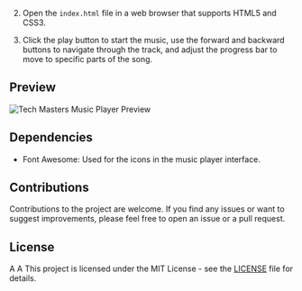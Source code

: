 
2. Open the `index.html` file in a web browser that supports HTML5 and CSS3.

3. Click the play button to start the music, use the forward and backward buttons to navigate through the track, and adjust the progress bar to move to specific parts of the song.

## Preview

![Tech Masters Music Player Preview](preview.png)

## Dependencies

- Font Awesome: Used for the icons in the music player interface.

## Contributions

Contributions to the project are welcome. If you find any issues or want to suggest improvements, please feel free to open an issue or a pull request.

## License


A
A
This project is licensed under the MIT License - see the [LICENSE](LICENSE) file for details.


